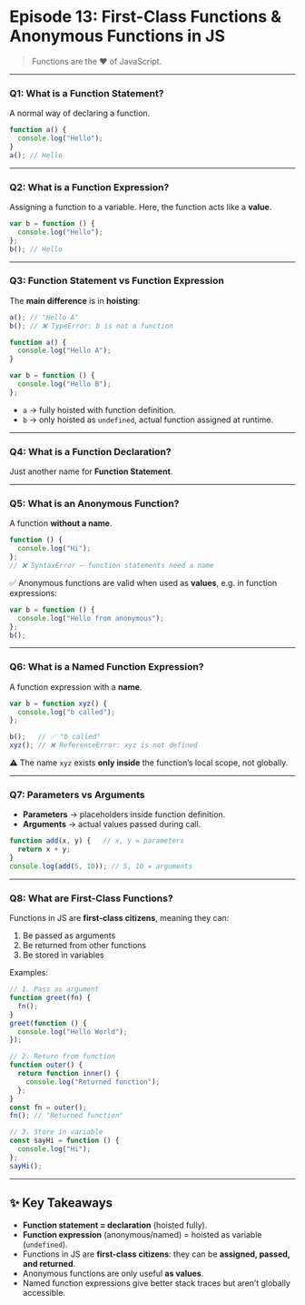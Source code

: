 # Episode 13: First-Class Functions & Anonymous Functions in JS

> Functions are the ❤️ of JavaScript.

---

### Q1: What is a Function Statement?
A normal way of declaring a function.

```js
function a() {
  console.log("Hello");
}
a(); // Hello
````

---

### Q2: What is a Function Expression?

Assigning a function to a variable.
Here, the function acts like a **value**.

```js
var b = function () {
  console.log("Hello");
};
b(); // Hello
```

---

### Q3: Function Statement vs Function Expression

The **main difference** is in **hoisting**:

```js
a(); // "Hello A"
b(); // ❌ TypeError: b is not a function

function a() {
  console.log("Hello A");
}

var b = function () {
  console.log("Hello B");
};
```

* `a` → fully hoisted with function definition.
* `b` → only hoisted as `undefined`, actual function assigned at runtime.

---

### Q4: What is a Function Declaration?

Just another name for **Function Statement**.

---

### Q5: What is an Anonymous Function?

A function **without a name**.

```js
function () {
  console.log("Hi");
}; 
// ❌ SyntaxError — function statements need a name
```

✅ Anonymous functions are valid when used as **values**, e.g. in function expressions:

```js
var b = function () {
  console.log("Hello from anonymous");
};
b();
```

---

### Q6: What is a Named Function Expression?

A function expression with a **name**.

```js
var b = function xyz() {
  console.log("b called");
};

b();   // ✅ "b called"
xyz(); // ❌ ReferenceError: xyz is not defined
```

⚠️ The name `xyz` exists **only inside** the function’s local scope, not globally.

---

### Q7: Parameters vs Arguments

* **Parameters** → placeholders inside function definition.
* **Arguments** → actual values passed during call.

```js
function add(x, y) {   // x, y = parameters
  return x + y;
}
console.log(add(5, 10)); // 5, 10 = arguments
```

---

### Q8: What are First-Class Functions?

Functions in JS are **first-class citizens**, meaning they can:

1. Be passed as arguments
2. Be returned from other functions
3. Be stored in variables

Examples:

```js
// 1. Pass as argument
function greet(fn) {
  fn();
}
greet(function () {
  console.log("Hello World");
});

// 2. Return from function
function outer() {
  return function inner() {
    console.log("Returned function");
  };
}
const fn = outer();
fn(); // "Returned function"

// 3. Store in variable
const sayHi = function () {
  console.log("Hi");
};
sayHi();
```

---

## ✨ Key Takeaways

* **Function statement = declaration** (hoisted fully).
* **Function expression** (anonymous/named) = hoisted as variable (`undefined`).
* Functions in JS are **first-class citizens**: they can be **assigned, passed, and returned**.
* Anonymous functions are only useful **as values**.
* Named function expressions give better stack traces but aren’t globally accessible.
